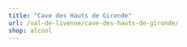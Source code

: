 ```yaml
---
title: "Cave des Hauts de Gironde"
url: /val-de-livenne/cave-des-hauts-de-gironde/
shop: alcool
---
```

